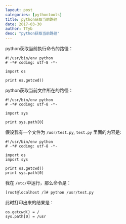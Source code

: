 ```yaml
---
layout: post
categories: [pythontools]
title: python获取当前路径
date: 2017-03-30
author: TTyb
desc: "python获取当前路径"
---
```


python获取当前执行命令的路径：

```
#!/usr/bin/env python
# -*# coding: utf-8 -*-

import os

print os.getcwd()
```

python获取当前文件所在的路径：

```
#!/usr/bin/env python
# -*# coding: utf-8 -*-

import sys

print sys.path[0]
```

假设我有一个文件为 `/usr/test.py`, `test.py` 里面的内容是:

```
#!/usr/bin/env python
# -*# coding: utf-8 -*-

import os
import sys

print os.getcwd()
print sys.path[0]
```


我在 `/etc/`中运行，那么命令是：

```
[root@localhost /]# python /usr/test.py
```

此时打印出来的结果是：

```
os.getcwd() = /
sys.path[0] = /usr
```